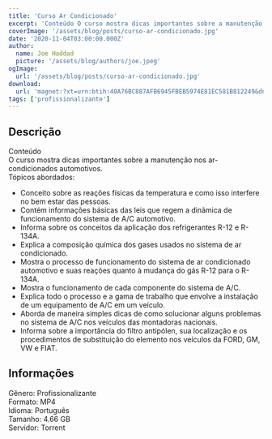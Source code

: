 ```yaml
---
title: 'Curso Ar Condicionado'
excerpt: 'Conteúdo O curso mostra dicas importantes sobre a manutenção nos ar-condicionados automotivos. Tópicos abordados:   Conceito sobre as reações físicas da temperatura e como isso interfere no bem estar das pessoas.  Contém informações básicas das leis que regem a dinâ'
coverImage: '/assets/blog/posts/curso-ar-condicionado.jpg'
date: '2020-11-04T03:00:00.000Z'
author:
  name: Joe Haddad
  picture: '/assets/blog/authors/joe.jpeg'
ogImage:
  url: '/assets/blog/posts/curso-ar-condicionado.jpg'
download:
  url: 'magnet:?xt=urn:btih:40A76BC887AFB6945FBEB5974E81EC581B812249&dn=Curso%20Ar%20Condicionado&tr=udp%3a%2f%2ftracker.openbittorrent.com%3a1337%2fannounce&tr=udp%3a%2f%2ftracker.opentrackr.org%3a1337%2fannounce'
tags: ['profissionalizante']
---
```

<h2>Descrição</h2>
<p></p><p>Conteúdo<br/>O curso mostra dicas importantes sobre a manutenção nos ar-condicionados automotivos.<br/>Tópicos abordados:</p><ul><li>Conceito sobre as reações físicas da temperatura e como isso interfere no bem estar das pessoas.</li><li>Contém informações básicas das leis que regem a dinâmica de funcionamento do sistema de A/C automotivo.</li><li>Informa sobre os conceitos da aplicação dos refrigerantes R-12 e R-134A.</li><li>Explica a composição química dos gases usados no sistema de ar condicionado.</li><li>Mostra o processo de funcionamento do sistema de ar condicionado automotivo e suas reações quanto à mudança do gás R-12 para o R-134A.</li><li>Mostra o funcionamento de cada componente do sistema de A/C.</li><li>Explica todo o processo e a gama de trabalho que envolve a instalação de um equipamento de A/C em um veículo.</li><li>Aborda de maneira simples dicas de como solucionar alguns problemas no sistema de A/C nos veículos das montadoras nacionais.</li><li>Informa sobre a importância do filtro antipólen, sua localização e os procedimentos de substituição do elemento nos veículos da FORD, GM, VW e FIAT.</li></ul><h2>Informações</h2><p>Gênero: Profissionalizante<br/>Formato: MP4<br/>Idioma: Português<br/>Tamanho: 4.66 GB<br/>Servidor: Torrent</p>